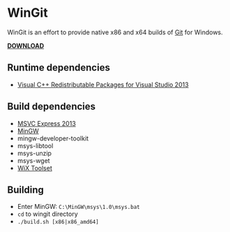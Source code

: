 WinGit
======

WinGit is an effort to provide native x86 and x64 builds of [Git](http://git-scm.com) for Windows.

[**DOWNLOAD**](https://github.com/slonopotamus/wingit/releases)

Runtime dependencies
--------------------
 * [Visual C++ Redistributable Packages for Visual Studio 2013](http://www.microsoft.com/en-us/download/details.aspx?id=40784)

Build dependencies
------------------

 * [MSVC Express 2013](http://www.microsoft.com/en-us/download/details.aspx?id=40787)
 * [MinGW](http://sourceforge.net/projects/mingw/files/Installer/mingw-get-setup.exe/download)
  * mingw-developer-toolkit
  * msys-libtool
  * msys-unzip
  * msys-wget
 * [WiX Toolset](http://wixtoolset.org)

Building
--------
 * Enter MinGW: `C:\MinGW\msys\1.0\msys.bat`
 * `cd` to wingit directory
 * `./build.sh [x86|x86_amd64]`
